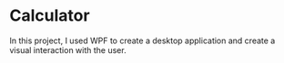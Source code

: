 # Calculator
In this project, I used WPF to create a desktop application and create a visual interaction with the user.
